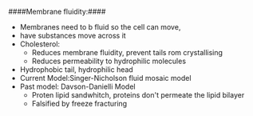 ####Membrane fluidity:####
 - Membranes need to b fluid so the cell can move,
 - have substances move across it
 - Cholesterol:
	 - Reduces membrane fluidity, prevent tails rom crystallising
	 - Reduces permeability to hydrophilic molecules
 - Hydrophobic tail, hydrophilic head
 - Current Model:Singer-Nicholson fluid mosaic model
 - Past model: Davson-Danielli Model
	 - Proten lipid sandwhitch, proteins don't permeate the lipid bilayer
	 - Falsified by freeze fracturing
<!--stackedit_data:
eyJoaXN0b3J5IjpbMTE0MDg0NTI5NiwtMjAzNDAwMTc2Ml19
-->